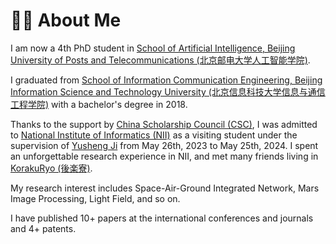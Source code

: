 # 🙋‍♀️ About Me
I am now a 4th PhD student in [School of Artificial Intelligence, Beijing University of Posts and Telecommunications (北京邮电大学人工智能学院)](https://www.bupt.edu.cn/). 

I graduated from [School of Information Communication Engineering, Beijing Information Science and Technology University (北京信息科技大学信息与通信工程学院)](https://www.bistu.edu.cn/) with a bachelor's degree in 2018.

Thanks to the support by [China Scholarship Council (CSC)](https://www.csc.edu.cn/), I was admitted to [National Institute of Informatics (NII)](https://www.nii.ac.jp/en/) as a visiting student under the supervision of [Yusheng Ji](https://klab.nii.ac.jp/) from May 26th, 2023 to May 25th, 2024. I spent an unforgettable research experience in NII, and met many friends living in [ KorakuRyo (後楽寮)](https://www.jcfc.or.jp/ch/korakuryo).



My research interest includes Space-Air-Ground Integrated Network, Mars Image Processing, Light Field, and so on.

<!-- I have published 10+ papers <a href='https://scholar.google.com/citations?hl=zh-CN&user=vfz07NkAAAAJ'><img src="https://img.shields.io/endpoint?logo=Google%20Scholar&url=https%3A%2F%2Fcdn.jsdelivr.net%2Fgh%2FRayeRen%2Frayeren.github.io@google-scholar-stats%2Fgs_data_shieldsio.json&labelColor=f6f6f6&color=9cf&style=flat&label=citations"></a> at the international conferences and journals.  -->

I have published 10+ papers at the international conferences and journals and 4+ patents. 

